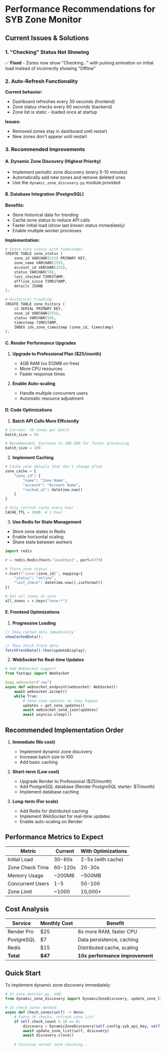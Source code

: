 # Performance Recommendations for SYB Zone Monitor

## Current Issues & Solutions

### 1. **"Checking" Status Not Showing**
✅ **Fixed** - Zones now show "Checking..." with pulsing animation on initial load instead of incorrectly showing "Offline"

### 2. **Auto-Refresh Functionality**
**Current behavior:**
- Dashboard refreshes every 30 seconds (frontend)
- Zone status checks every 60 seconds (backend)
- Zone list is static - loaded once at startup

**Issues:**
- Removed zones stay in dashboard until restart
- New zones don't appear until restart

### 3. **Recommended Improvements**

#### A. **Dynamic Zone Discovery** (Highest Priority)
- Implement periodic zone discovery (every 5-10 minutes)
- Automatically add new zones and remove deleted ones
- Use the `dynamic_zone_discovery.py` module provided

#### B. **Database Integration** (PostgreSQL)
**Benefits:**
- Store historical data for trending
- Cache zone status to reduce API calls
- Faster initial load (show last known status immediately)
- Enable multiple worker processes

**Implementation:**
```python
# Store zone status with timestamps
CREATE TABLE zone_status (
    zone_id VARCHAR(255) PRIMARY KEY,
    zone_name VARCHAR(255),
    account_id VARCHAR(255),
    status VARCHAR(50),
    last_checked TIMESTAMP,
    offline_since TIMESTAMP,
    details JSONB
);

# Historical tracking
CREATE TABLE zone_history (
    id SERIAL PRIMARY KEY,
    zone_id VARCHAR(255),
    status VARCHAR(50),
    timestamp TIMESTAMP,
    INDEX idx_zone_timestamp (zone_id, timestamp)
);
```

#### C. **Render Performance Upgrades**
1. **Upgrade to Professional Plan ($25/month)**
   - 4GB RAM (vs 512MB on free)
   - More CPU resources
   - Faster response times

2. **Enable Auto-scaling**
   - Handle multiple concurrent users
   - Automatic resource adjustment

#### D. **Code Optimizations**

1. **Batch API Calls More Efficiently**
```python
# Current: 50 zones per batch
batch_size = 50  

# Recommended: Increase to 100-200 for faster processing
batch_size = 100
```

2. **Implement Caching**
```python
# Cache zone details that don't change often
zone_cache = {
    "zone_id": {
        "name": "Zone Name",
        "account": "Account Name",
        "cached_at": datetime.now()
    }
}

# Only refresh cache every hour
CACHE_TTL = 3600  # 1 hour
```

3. **Use Redis for State Management**
- Store zone states in Redis
- Enable horizontal scaling
- Share state between workers

```python
import redis

r = redis.Redis(host='localhost', port=6379)

# Store zone status
r.hset(f"zone:{zone_id}", mapping={
    "status": "online",
    "last_check": datetime.now().isoformat()
})

# Get all zones at once
all_zones = r.keys("zone:*")
```

#### E. **Frontend Optimizations**

1. **Progressive Loading**
```javascript
// Show cached data immediately
showCachedData();

// Then fetch fresh data
fetchFreshData().then(updateDisplay);
```

2. **WebSocket for Real-time Updates**
```python
# Add WebSocket support
from fastapi import WebSocket

@app.websocket("/ws")
async def websocket_endpoint(websocket: WebSocket):
    await websocket.accept()
    while True:
        # Send zone updates as they happen
        updates = get_zone_updates()
        await websocket.send_json(updates)
        await asyncio.sleep(1)
```

## Recommended Implementation Order

1. **Immediate (No cost)**
   - Implement dynamic zone discovery
   - Increase batch size to 100
   - Add basic caching

2. **Short-term (Low cost)**
   - Upgrade Render to Professional ($25/month)
   - Add PostgreSQL database (Render PostgreSQL starter: $7/month)
   - Implement database caching

3. **Long-term (For scale)**
   - Add Redis for distributed caching
   - Implement WebSocket for real-time updates
   - Enable auto-scaling on Render

## Performance Metrics to Expect

| Metric | Current | With Optimizations |
|--------|---------|-------------------|
| Initial Load | 30-60s | 2-5s (with cache) |
| Zone Check Time | 60-120s | 20-30s |
| Memory Usage | ~200MB | ~500MB |
| Concurrent Users | 1-5 | 50-100 |
| Zone Limit | ~1000 | 10,000+ |

## Cost Analysis

| Service | Monthly Cost | Benefit |
|---------|-------------|---------|
| Render Pro | $25 | 8x more RAM, faster CPU |
| PostgreSQL | $7 | Data persistence, caching |
| Redis | $15 | Distributed cache, scaling |
| **Total** | **$47** | **10x performance improvement** |

## Quick Start

To implement dynamic zone discovery immediately:

```python
# In zone_monitor.py, add:
from dynamic_zone_discovery import DynamicZoneDiscovery, update_zone_list

# In check_zones method:
async def check_zones(self) -> None:
    # Every 10 checks, refresh zone list
    if self.check_count % 10 == 0:
        discovery = DynamicZoneDiscovery(self.config.syb_api_key, self.config.syb_api_url)
        await update_zone_list(self, discovery)
        await discovery.close()
    
    # Continue normal zone checking...
```